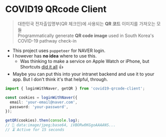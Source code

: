 # COVID19 QRcode Client

> 대한민국 전자출입명부(QR 체크인)에 사용되는 **QR 코드** 이미지를 가져오는 모듈<br />
> Programmatically generate **QR code image** used in South Korea's COVID-19 pathway check-in

- This project uses `puppeteer` for NAVER login.
- I however has **no idea** where to use this.
  - Was thinking to make a service on Apple Watch or iPhone, but Shortcuts [did it all](https://github.com/jeyraof/covid-19-qr-ios14-back-tap) 👍
- Maybe you can put this into your intranet backend and use it to your app. But I don't think it's that helpful, through.

```ts
import { loginWithNaver, getQR } from 'covid19-qrcode-client';

const cookies = loginWithNaver({
  email: 'your-email@naver.com',
  password: 'your-password',
});

getQR(cookies).then(console.log);
// 👀 data:image/jpeg;base64, iVBORw0KGgoAAAANS...
// ⏳ Active for 15 seconds
```
